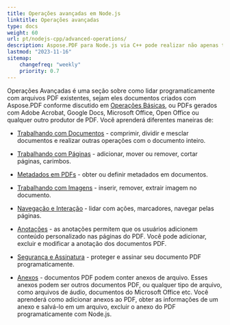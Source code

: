 ```yaml
---
title: Operações avançadas em Node.js 
linktitle: Operações avançadas
type: docs
weight: 60
url: pt/nodejs-cpp/advanced-operations/
description: Aspose.PDF para Node.js via C++ pode realizar não apenas tarefas simples e fáceis, mas também lidar com objetivos mais complexos. Confira a próxima seção para usuários avançados e desenvolvedores.
lastmod: "2023-11-16"
sitemap:
    changefreq: "weekly"
    priority: 0.7
---
```


Operações Avançadas é uma seção sobre como lidar programaticamente com arquivos PDF existentes, sejam eles documentos criados com Aspose.PDF conforme discutido em [Operações Básicas](/pdf/nodejs-cpp/basic-operations/), ou PDFs gerados com Adobe Acrobat, Google Docs, Microsoft Office, Open Office ou qualquer outro produtor de PDF.
Você aprenderá diferentes maneiras de:

- [Trabalhando com Documentos](/pdf/nodejs-cpp/working-with-documents/) - comprimir, dividir e mesclar documentos e realizar outras operações com o documento inteiro.
- [Trabalhando com Páginas](/pdf/nodejs-cpp/working-with-pages/) - adicionar, mover ou remover, cortar páginas, carimbos.

- [Metadados em PDFs](/pdf/nodejs-cpp/pdf-file-metadata/) - obter ou definir metadados em documentos.
- [Trabalhando com Imagens](/pdf/nodejs-cpp/working-with-images/) - inserir, remover, extrair imagem no documento.
- [Navegação e Interação](/pdf/nodejs-cpp/navigation-and-interaction/) - lidar com ações, marcadores, navegar pelas páginas.
- [Anotações](/pdf/nodejs-cpp/annotations/) - as anotações permitem que os usuários adicionem conteúdo personalizado nas páginas do PDF. Você pode adicionar, excluir e modificar a anotação dos documentos PDF.
- [Segurança e Assinatura](/pdf/nodejs-cpp/securing-and-signing/) - proteger e assinar seu documento PDF programaticamente.
- [Anexos](/pdf/nodejs-cpp/attachments/) - documentos PDF podem conter anexos de arquivo. Esses anexos podem ser outros documentos PDF, ou qualquer tipo de arquivo, como arquivos de áudio, documentos do Microsoft Office etc. Você aprenderá como adicionar anexos ao PDF, obter as informações de um anexo e salvá-lo em um arquivo, excluir o anexo do PDF programaticamente com Node.js.